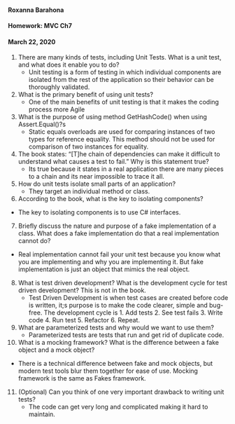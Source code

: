 #### Roxanna Barahona
#### Homework: MVC Ch7 
#### March 22, 2020

1. There are many kinds of tests, including Unit Tests. What is a unit test, and what does it enable you to do?
   - Unit testing is a form of testing in which individual components are isolated from the rest of the application so their behavior can be thoroughly validated.
2. What is the primary benefit of using unit tests?
   - One of the main benefits of unit testing is that it makes the coding process more Agile
3. What is the purpose of using method GetHashCode() when using Assert.Equal()?s
   - Static equals overloads are used for comparing instances of two types for reference equality. This method should not be used for comparison of two instances for equality.
4. The book states: “[T]he chain of dependencies can make it difficult to understand what causes a test to fail.” Why is this statement true?
   - Its true because it states in a real application there are many pieces to a chain and its near impossible to trace it all.
5. How do unit tests isolate small parts of an application?
   - They target an individual method or class.
6.  According to the book, what is the key to isolating components?
   - The key to isolating components is to use C# interfaces.
7.  Briefly discuss the nature and purpose of a fake implementation of a class. What does a fake implementation do that a real implementation cannot do?
   - Real implementation cannot fail your unit test because you know what you are implementing and why you are implementing it. But fake implementation is just an object that mimics the real object.
8. What is test driven development? What is the development cycle for test driven development? This is not in the book.
   - Test Driven Development is when test cases are created before code is written, it;s purpose is to make the code clearer, simple and bug-free. The development cycle is 1. Add tests 2. See test fails 3. Write code 4. Run test 5. Refactor 6. Repeat.
9. What are parameterized tests and why would we want to use them?
   - Parameterized tests are tests that run and get rid of duplicate code.
10. What is a mocking framework? What is the difference between a fake object and a mock object?
   - There is a technical difference between fake and mock objects, but modern test tools blur them together for ease of use. Mocking framework is the same as Fakes framework.
11. (Optional) Can you think of one very important drawback to writing unit tests?
    - The code can get very long and complicated making it hard to maintain.

